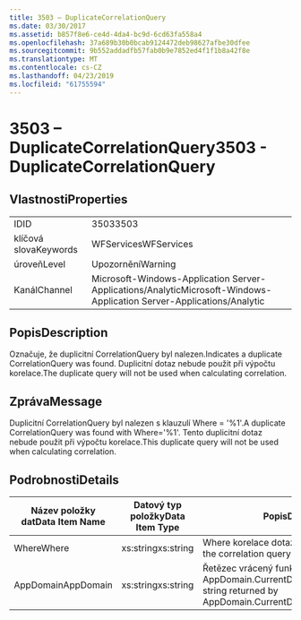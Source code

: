 ```yaml
---
title: 3503 – DuplicateCorrelationQuery
ms.date: 03/30/2017
ms.assetid: b857f8e6-ce4d-4da4-bc9d-6cd63fa558a4
ms.openlocfilehash: 37a689b30b0bcab9124472deb98627afbe30dfee
ms.sourcegitcommit: 9b552addadfb57fab0b9e7852ed4f1f1b8a42f8e
ms.translationtype: MT
ms.contentlocale: cs-CZ
ms.lasthandoff: 04/23/2019
ms.locfileid: "61755594"
---
```

# <a name="3503---duplicatecorrelationquery"></a><span data-ttu-id="80044-102">3503 – DuplicateCorrelationQuery</span><span class="sxs-lookup"><span data-stu-id="80044-102">3503 - DuplicateCorrelationQuery</span></span>
## <a name="properties"></a><span data-ttu-id="80044-103">Vlastnosti</span><span class="sxs-lookup"><span data-stu-id="80044-103">Properties</span></span>  
  
|||  
|-|-|  
|<span data-ttu-id="80044-104">ID</span><span class="sxs-lookup"><span data-stu-id="80044-104">ID</span></span>|<span data-ttu-id="80044-105">3503</span><span class="sxs-lookup"><span data-stu-id="80044-105">3503</span></span>|  
|<span data-ttu-id="80044-106">klíčová slova</span><span class="sxs-lookup"><span data-stu-id="80044-106">Keywords</span></span>|<span data-ttu-id="80044-107">WFServices</span><span class="sxs-lookup"><span data-stu-id="80044-107">WFServices</span></span>|  
|<span data-ttu-id="80044-108">úroveň</span><span class="sxs-lookup"><span data-stu-id="80044-108">Level</span></span>|<span data-ttu-id="80044-109">Upozornění</span><span class="sxs-lookup"><span data-stu-id="80044-109">Warning</span></span>|  
|<span data-ttu-id="80044-110">Kanál</span><span class="sxs-lookup"><span data-stu-id="80044-110">Channel</span></span>|<span data-ttu-id="80044-111">Microsoft-Windows-Application Server-Applications/Analytic</span><span class="sxs-lookup"><span data-stu-id="80044-111">Microsoft-Windows-Application Server-Applications/Analytic</span></span>|  
  
## <a name="description"></a><span data-ttu-id="80044-112">Popis</span><span class="sxs-lookup"><span data-stu-id="80044-112">Description</span></span>  
 <span data-ttu-id="80044-113">Označuje, že duplicitní CorrelationQuery byl nalezen.</span><span class="sxs-lookup"><span data-stu-id="80044-113">Indicates a duplicate CorrelationQuery was found.</span></span> <span data-ttu-id="80044-114">Duplicitní dotaz nebude použit při výpočtu korelace.</span><span class="sxs-lookup"><span data-stu-id="80044-114">The duplicate query will not be used when calculating correlation.</span></span>  
  
## <a name="message"></a><span data-ttu-id="80044-115">Zpráva</span><span class="sxs-lookup"><span data-stu-id="80044-115">Message</span></span>  
 <span data-ttu-id="80044-116">Duplicitní CorrelationQuery byl nalezen s klauzulí Where = '%1'.</span><span class="sxs-lookup"><span data-stu-id="80044-116">A duplicate CorrelationQuery was found with Where='%1'.</span></span> <span data-ttu-id="80044-117">Tento duplicitní dotaz nebude použit při výpočtu korelace.</span><span class="sxs-lookup"><span data-stu-id="80044-117">This duplicate query will not be used when calculating correlation.</span></span>  
  
## <a name="details"></a><span data-ttu-id="80044-118">Podrobnosti</span><span class="sxs-lookup"><span data-stu-id="80044-118">Details</span></span>  
  
|<span data-ttu-id="80044-119">Název položky dat</span><span class="sxs-lookup"><span data-stu-id="80044-119">Data Item Name</span></span>|<span data-ttu-id="80044-120">Datový typ položky</span><span class="sxs-lookup"><span data-stu-id="80044-120">Data Item Type</span></span>|<span data-ttu-id="80044-121">Popis</span><span class="sxs-lookup"><span data-stu-id="80044-121">Description</span></span>|  
|--------------------|--------------------|-----------------|  
|<span data-ttu-id="80044-122">Where</span><span class="sxs-lookup"><span data-stu-id="80044-122">Where</span></span>|<span data-ttu-id="80044-123">xs:string</span><span class="sxs-lookup"><span data-stu-id="80044-123">xs:string</span></span>|<span data-ttu-id="80044-124">Where korelace dotazu.</span><span class="sxs-lookup"><span data-stu-id="80044-124">The Where portion of the correlation query.</span></span>|  
|<span data-ttu-id="80044-125">AppDomain</span><span class="sxs-lookup"><span data-stu-id="80044-125">AppDomain</span></span>|<span data-ttu-id="80044-126">xs:string</span><span class="sxs-lookup"><span data-stu-id="80044-126">xs:string</span></span>|<span data-ttu-id="80044-127">Řetězec vrácený funkcí AppDomain.CurrentDomain.FriendlyName.</span><span class="sxs-lookup"><span data-stu-id="80044-127">The string returned by AppDomain.CurrentDomain.FriendlyName.</span></span>|

